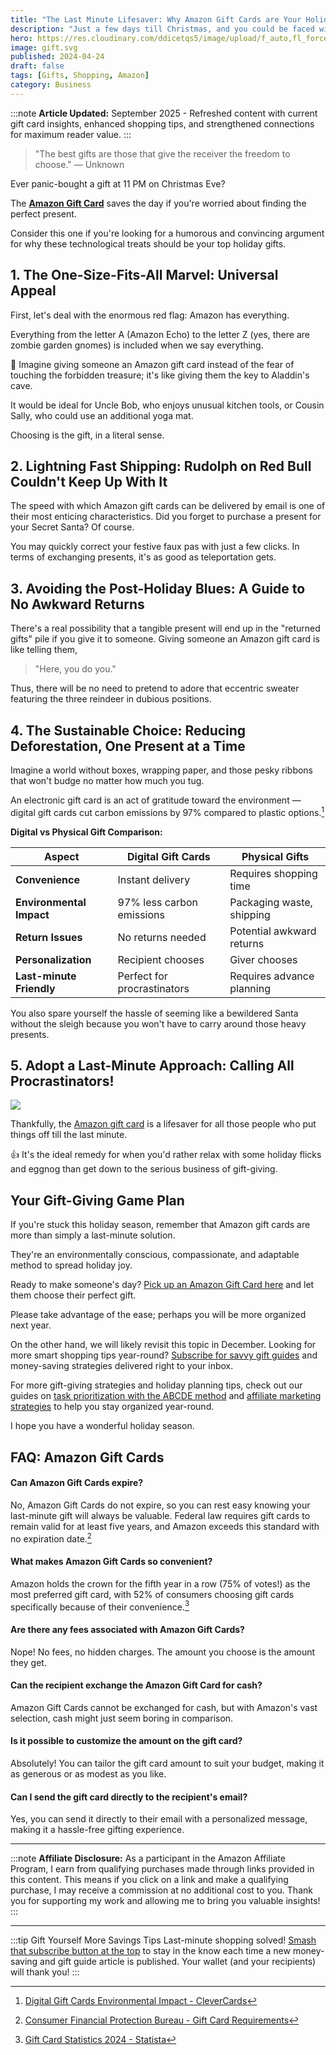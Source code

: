 ```yaml
---
title: "The Last Minute Lifesaver: Why Amazon Gift Cards are Your Holiday Hero"
description: "Just a few days till Christmas, and you could be faced with the unpleasant task of doing your shopping at the last minute."
hero: https://res.cloudinary.com/ddicetqs5/image/upload/f_auto,fl_force_strip,q_auto:best/v1758599572/wayfinder-images/imxqd68cvxjlb9yhhwhr
image: gift.svg
published: 2024-04-24
draft: false
tags: [Gifts, Shopping, Amazon]
category: Business
---
```


:::note
**Article Updated:** September 2025 - Refreshed content with current gift card insights, enhanced shopping tips, and strengthened connections for maximum reader value.
:::

> "The best gifts are those that give the receiver the freedom to choose." — Unknown

Ever panic-bought a gift at 11 PM on Christmas Eve?

The [**Amazon Gift Card**](https://amzn.to/48wgPwh) saves the day if you're worried about finding the perfect present.

Consider this one if you're looking for a humorous and convincing argument for why these technological treats should be your top holiday gifts.

## 1. The One-Size-Fits-All Marvel: Universal Appeal

First, let's deal with the enormous red flag: Amazon has everything.

Everything from the letter A (Amazon Echo) to the letter Z (yes, there are zombie garden gnomes) is included when we say everything.

🧠 Imagine giving someone an Amazon gift card instead of the fear of touching the forbidden treasure; it's like giving them the key to Aladdin's cave.

It would be ideal for Uncle Bob, who enjoys unusual kitchen tools, or Cousin Sally, who could use an additional yoga mat.

Choosing is the gift, in a literal sense.

## 2. Lightning Fast Shipping: Rudolph on Red Bull Couldn't Keep Up With It

The speed with which Amazon gift cards can be delivered by email is one of their most enticing characteristics. Did you forget to purchase a present for your Secret Santa? Of course.

You may quickly correct your festive faux pas with just a few clicks. In terms of exchanging presents, it's as good as teleportation gets.

## 3. Avoiding the Post-Holiday Blues: A Guide to No Awkward Returns

There's a real possibility that a tangible present will end up in the "returned gifts" pile if you give it to someone. Giving someone an Amazon gift card is like telling them,

> "Here, you do you."

Thus, there will be no need to pretend to adore that eccentric sweater featuring the three reindeer in dubious positions.

## 4. The Sustainable Choice: Reducing Deforestation, One Present at a Time

Imagine a world without boxes, wrapping paper, and those pesky ribbons that won't budge no matter how much you tug.

An electronic gift card is an act of gratitude toward the environment — digital gift cards cut carbon emissions by 97% compared to plastic options.[^1]

**Digital vs Physical Gift Comparison:**

| Aspect | Digital Gift Cards | Physical Gifts |
|--------|-------------------|----------------|
| **Convenience** | Instant delivery | Requires shopping time |
| **Environmental Impact** | 97% less carbon emissions | Packaging waste, shipping |
| **Return Issues** | No returns needed | Potential awkward returns |
| **Personalization** | Recipient chooses | Giver chooses |
| **Last-minute Friendly** | Perfect for procrastinators | Requires advance planning |

You also spare yourself the hassle of seeming like a bewildered Santa without the sleigh because you won't have to carry around those heavy presents.

## 5. Adopt a Last-Minute Approach: Calling All Procrastinators!

![](https://res.cloudinary.com/ddicetqs5/image/upload/f_auto,fl_force_strip,q_auto:best/v1758610440/wayfinder-images/dgtbybozluqycgaw80p6)

Thankfully, the [Amazon gift card](https://amzn.to/48wgPwh) is a lifesaver for all those people who put things off till the last minute.

👍 It's the ideal remedy for when you'd rather relax with some holiday flicks and eggnog than get down to the serious business of gift-giving.

## Your Gift-Giving Game Plan

If you're stuck this holiday season, remember that Amazon gift cards are more than simply a last-minute solution.

They're an environmentally conscious, compassionate, and adaptable method to spread holiday joy.

Ready to make someone's day? [Pick up an Amazon Gift Card here](https://amzn.to/48wgPwh) and let them choose their perfect gift.

Please take advantage of the ease; perhaps you will be more organized next year.

On the other hand, we will likely revisit this topic in December. Looking for more smart shopping tips year-round? [Subscribe for savvy gift guides](https://wayfinder.page/subscribe) and money-saving strategies delivered right to your inbox.

For more gift-giving strategies and holiday planning tips, check out our guides on [task prioritization with the ABCDE method](/posts/abcde-method) and [affiliate marketing strategies](/posts/affiliate-income) to help you stay organized year-round.

I hope you have a wonderful holiday season.

## FAQ: Amazon Gift Cards

#### Can Amazon Gift Cards expire?

No, Amazon Gift Cards do not expire, so you can rest easy knowing your last-minute gift will always be valuable. Federal law requires gift cards to remain valid for at least five years, and Amazon exceeds this standard with no expiration date.[^2]

#### What makes Amazon Gift Cards so convenient?

Amazon holds the crown for the fifth year in a row (75% of votes!) as the most preferred gift card, with 52% of consumers choosing gift cards specifically because of their convenience.[^3]

#### Are there any fees associated with Amazon Gift Cards?

Nope! No fees, no hidden charges. The amount you choose is the amount they get.

#### Can the recipient exchange the Amazon Gift Card for cash?

Amazon Gift Cards cannot be exchanged for cash, but with Amazon's vast selection, cash might just seem boring in comparison.

#### Is it possible to customize the amount on the gift card?

Absolutely! You can tailor the gift card amount to suit your budget, making it as generous or as modest as you like.

#### Can I send the gift card directly to the recipient's email?

Yes, you can send it directly to their email with a personalized message, making it a hassle-free gifting experience.

---

:::note
**Affiliate Disclosure:** As a participant in the Amazon Affiliate Program, I earn from qualifying purchases made through links provided in this content. This means if you click on a link and make a qualifying purchase, I may receive a commission at no additional cost to you. Thank you for supporting my work and allowing me to bring you valuable insights!
:::

---

:::tip Gift Yourself More Savings Tips
Last-minute shopping solved! [Smash that subscribe button at the top](https://wayfinder.page/subscribe) to stay in the know each time a new money-saving and gift guide article is published. Your wallet (and your recipients) will thank you!
:::

[^1]: [Digital Gift Cards Environmental Impact - CleverCards](https://www.clevercards.com/blog/the-climate-crisis-behind-plastic-cards)
[^2]: [Consumer Financial Protection Bureau - Gift Card Requirements](https://www.consumerfinance.gov/rules-policy/regulations/1005/20/)
[^3]: [Gift Card Statistics 2024 - Statista](https://www.statista.com/statistics/gift-cards/)
